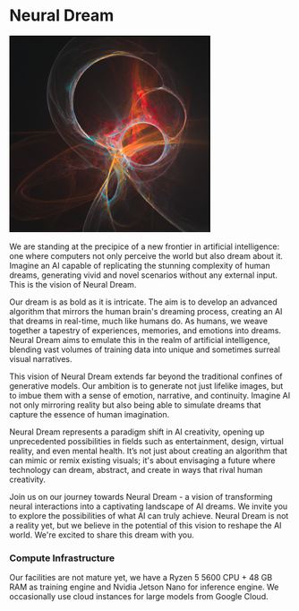 # Neural Dream

![Image](https://github.com/NeuralDreamResearch/NeuralDream/blob/main/NeuralDream%20-%20logo.png?raw=true)

   We are standing at the precipice of a new frontier in artificial intelligence: one where computers not only perceive the world but also dream about it. Imagine an AI capable of replicating the stunning complexity of human dreams, generating vivid and novel scenarios without any external input. This is the vision of Neural Dream.

Our dream is as bold as it is intricate. The aim is to develop an advanced algorithm that mirrors the human brain's dreaming process, creating an AI that dreams in real-time, much like humans do. As humans, we weave together a tapestry of experiences, memories, and emotions into dreams. Neural Dream aims to emulate this in the realm of artificial intelligence, blending vast volumes of training data into unique and sometimes surreal visual narratives.

This vision of Neural Dream extends far beyond the traditional confines of generative models. Our ambition is to generate not just lifelike images, but to imbue them with a sense of emotion, narrative, and continuity. Imagine AI not only mirroring reality but also being able to simulate dreams that capture the essence of human imagination.

Neural Dream represents a paradigm shift in AI creativity, opening up unprecedented possibilities in fields such as entertainment, design, virtual reality, and even mental health. It’s not just about creating an algorithm that can mimic or remix existing visuals; it's about envisaging a future where technology can dream, abstract, and create in ways that rival human creativity.

Join us on our journey towards Neural Dream - a vision of transforming neural interactions into a captivating landscape of AI dreams. We invite you to explore the possibilities of what AI can truly achieve. Neural Dream is not a reality yet, but we believe in the potential of this vision to reshape the AI world. We're excited to share this dream with you.

### Compute Infrastructure

Our facilities are not mature yet, we have a Ryzen 5 5600 CPU + 48 GB RAM as training engine and Nvidia Jetson Nano for inference engine. We occasionally use cloud instances for large models from Google Cloud.
